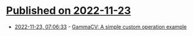 # [Published on 2022-11-23](index.md)

* [2022-11-23, 07:06:33](https://news.ycombinator.com/item?id=33716099) - [GammaCV: A simple custom operation example](https://piotrjaworski.medium.com/gammacv-a-simple-custom-operation-example-b502d9365b0e)
